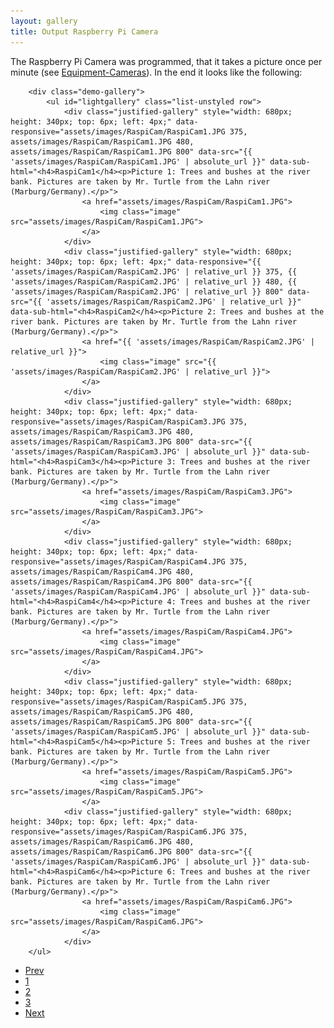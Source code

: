 ```yaml
---
layout: gallery
title: Output Raspberry Pi Camera
---
```



 <head>
       <style type="text/css">
            .demo-gallery > ul .justified-gallery {
              display: block;
              overflow: hidden;
              position: left;
              float: left;
              margin: 1em 0.5em 1em 1em;
              padding-right: 3em;
              border: solid 1px rgba(210, 215, 217, 0.75);
			  border-top: 0;
			  border-left: 0;
              border-bottom: 0;
            }
            .demo-gallery > ul {
             margin-bottom: 0;
            }
            .demo-gallery > ul > li {
                float: left;
                margin-bottom: 15px;
                margin-right: 20px;
                width: 200px;
            }
            .demo-gallery > ul > li a {
              border: 3px solid #FFF;
              border-radius: 3px;
              display: block;
              overflow: hidden;
              position: relative;
              float: left;
            }
            .demo-gallery > ul > li a > img {
              -webkit-transition: -webkit-transform 0.15s ease 0s;
              -moz-transition: -moz-transform 0.15s ease 0s;
              -o-transition: -o-transform 0.15s ease 0s;
              transition: transform 0.15s ease 0s;
              -webkit-transform: scale3d(1, 1, 1);
              transform: scale3d(1, 1, 1);
              height: 100%;
              width: 100%;
            }
            .demo-gallery > ul > li a:hover > img {
              -webkit-transform: scale3d(1.1, 1.1, 1.1);
              transform: scale3d(1.1, 1.1, 1.1);
            }
            .demo-gallery > ul > li a:hover .demo-gallery-poster > img {
              opacity: 1;
            }
            .demo-gallery > ul > li a .demo-gallery-poster {
              background-color: rgba(0, 0, 0, 0.1);
              bottom: 0;
              left: 0;
              position: absolute;
              right: 0;
              top: 0;
              -webkit-transition: background-color 0.15s ease 0s;
              -o-transition: background-color 0.15s ease 0s;
              transition: background-color 0.15s ease 0s;
            }
            .demo-gallery > ul > li a .demo-gallery-poster > img {
              left: 50%;
              margin-left: -10px;
              margin-top: -10px;
              opacity: 0;
              position: absolute;
              top: 50%;
              -webkit-transition: opacity 0.3s ease 0s;
              -o-transition: opacity 0.3s ease 0s;
              transition: opacity 0.3s ease 0s;
            }
            .demo-gallery > ul > li a:hover .demo-gallery-poster {
              background-color: rgba(0, 0, 0, 0.5);
            }
            .demo-gallery .justified-gallery > a > img {
              -webkit-transition: -webkit-transform 0.15s ease 0s;
              -moz-transition: -moz-transform 0.15s ease 0s;
              -o-transition: -o-transform 0.15s ease 0s;
              transition: transform 0.15s ease 0s;
              -webkit-transform: scale3d(1, 1, 1);
              transform: scale3d(1, 1, 1);
              height: 100%;
              width: 100%;
            }
            .demo-gallery .justified-gallery > a:hover > img {
              -webkit-transform: scale3d(1.1, 1.1, 1.1);
              transform: scale3d(1.1, 1.1, 1.1);
            }
            .demo-gallery .justified-gallery > a:hover .demo-gallery-poster > img {
              opacity: 1;
            }
            .demo-gallery .justified-gallery > a .demo-gallery-poster {
              background-color: rgba(0, 0, 0, 0.1);
              bottom: 0;
              left: 0;
              position: absolute;
              right: 0;
              top: 0;
              -webkit-transition: background-color 0.15s ease 0s;
              -o-transition: background-color 0.15s ease 0s;
              transition: background-color 0.15s ease 0s;
            }
            .demo-gallery .justified-gallery > a .demo-gallery-poster > img {
              left: 50%;
              margin-left: -10px;
              margin-top: -10px;
              opacity: 0;
              position: absolute;
              top: 50%;
              -webkit-transition: opacity 0.3s ease 0s;
              -o-transition: opacity 0.3s ease 0s;
              transition: opacity 0.3s ease 0s;
            }
            .demo-gallery .justified-gallery > a:hover .demo-gallery-poster {
              background-color: rgba(0, 0, 0, 0.5);
            }
            .demo-gallery .video .demo-gallery-poster img {
              height: 48px;
              margin-left: -24px;
              margin-top: -24px;
              opacity: 0.8;
              width: 48px;
            }
            .demo-gallery.dark > ul > li a {
              border: 3px solid #04070a;
            }
            .home .demo-gallery {
              padding-bottom: 80px;
            }
        </style>
<!-- jQuery version must be >= 1.8.0; -->
<script src="https://cdnjs.cloudflare.com/ajax/libs/jquery/3.3.1/jquery.min.js"></script>
</head>

<section>
    
The Raspberry Pi Camera was programmed, that it takes a picture once per minute (see <a href="{{ 'cam_engl.html' | absolute_url }}">Equipment-Cameras</a>). In the end it looks like the following:
    
<!--style="width: 600px; height: 400px; top: 6px; left: 700px; opacity: 1;" -->
<!-- Container for the image gallery -->
        <div class="demo-gallery">
            <ul id="lightgallery" class="list-unstyled row">
                <div class="justified-gallery" style="width: 680px; height: 340px; top: 6px; left: 4px;" data-responsive="assets/images/RaspiCam/RaspiCam1.JPG 375, assets/images/RaspiCam/RaspiCam1.JPG 480, assets/images/RaspiCam/RaspiCam1.JPG 800" data-src="{{ 'assets/images/RaspiCam/RaspiCam1.JPG' | absolute_url }}" data-sub-html="<h4>RaspiCam1</h4><p>Picture 1: Trees and bushes at the river bank. Pictures are taken by Mr. Turtle from the Lahn river (Marburg/Germany).</p>">
                    <a href="assets/images/RaspiCam/RaspiCam1.JPG">
                        <img class="image" src="assets/images/RaspiCam/RaspiCam1.JPG">
                    </a>
                </div>
                <div class="justified-gallery" style="width: 680px; height: 340px; top: 6px; left: 4px;" data-responsive="{{ 'assets/images/RaspiCam/RaspiCam2.JPG' | relative_url }} 375, {{ 'assets/images/RaspiCam/RaspiCam2.JPG' | relative_url }} 480, {{ 'assets/images/RaspiCam/RaspiCam2.JPG' | relative_url }} 800" data-src="{{ 'assets/images/RaspiCam/RaspiCam2.JPG' | relative_url }}" data-sub-html="<h4>RaspiCam2</h4><p>Picture 2: Trees and bushes at the river bank. Pictures are taken by Mr. Turtle from the Lahn river (Marburg/Germany).</p>">
                    <a href="{{ 'assets/images/RaspiCam/RaspiCam2.JPG' | relative_url }}">
                        <img class="image" src="{{ 'assets/images/RaspiCam/RaspiCam2.JPG' | relative_url }}">
                    </a>
                </div>
                <div class="justified-gallery" style="width: 680px; height: 340px; top: 6px; left: 4px;" data-responsive="assets/images/RaspiCam/RaspiCam3.JPG 375, assets/images/RaspiCam/RaspiCam3.JPG 480, assets/images/RaspiCam/RaspiCam3.JPG 800" data-src="{{ 'assets/images/RaspiCam/RaspiCam3.JPG' | absolute_url }}" data-sub-html="<h4>RaspiCam3</h4><p>Picture 3: Trees and bushes at the river bank. Pictures are taken by Mr. Turtle from the Lahn river (Marburg/Germany).</p>">
                    <a href="assets/images/RaspiCam/RaspiCam3.JPG">
                        <img class="image" src="assets/images/RaspiCam/RaspiCam3.JPG">
                    </a>
                </div>
                <div class="justified-gallery" style="width: 680px; height: 340px; top: 6px; left: 4px;" data-responsive="assets/images/RaspiCam/RaspiCam4.JPG 375, assets/images/RaspiCam/RaspiCam4.JPG 480, assets/images/RaspiCam/RaspiCam4.JPG 800" data-src="{{ 'assets/images/RaspiCam/RaspiCam4.JPG' | absolute_url }}" data-sub-html="<h4>RaspiCam4</h4><p>Picture 4: Trees and bushes at the river bank. Pictures are taken by Mr. Turtle from the Lahn river (Marburg/Germany).</p>">
                    <a href="assets/images/RaspiCam/RaspiCam4.JPG">
                        <img class="image" src="assets/images/RaspiCam/RaspiCam4.JPG">
                    </a>
                </div>
                <div class="justified-gallery" style="width: 680px; height: 340px; top: 6px; left: 4px;" data-responsive="assets/images/RaspiCam/RaspiCam5.JPG 375, assets/images/RaspiCam/RaspiCam5.JPG 480, assets/images/RaspiCam/RaspiCam5.JPG 800" data-src="{{ 'assets/images/RaspiCam/RaspiCam5.JPG' | absolute_url }}" data-sub-html="<h4>RaspiCam5</h4><p>Picture 5: Trees and bushes at the river bank. Pictures are taken by Mr. Turtle from the Lahn river (Marburg/Germany).</p>">
                    <a href="assets/images/RaspiCam/RaspiCam5.JPG">
                        <img class="image" src="assets/images/RaspiCam/RaspiCam5.JPG">
                    </a>
                <div class="justified-gallery" style="width: 680px; height: 340px; top: 6px; left: 4px;" data-responsive="assets/images/RaspiCam/RaspiCam6.JPG 375, assets/images/RaspiCam/RaspiCam6.JPG 480, assets/images/RaspiCam/RaspiCam6.JPG 800" data-src="{{ 'assets/images/RaspiCam/RaspiCam6.JPG' | absolute_url }}" data-sub-html="<h4>RaspiCam6</h4><p>Picture 6: Trees and bushes at the river bank. Pictures are taken by Mr. Turtle from the Lahn river (Marburg/Germany).</p>">
                    <a href="assets/images/RaspiCam/RaspiCam6.JPG">
                        <img class="image" src="assets/images/RaspiCam/RaspiCam6.JPG">
                    </a>
                </div>              
        </ul>
</div>
    
    
<ul class="pagination">
        <li><a href="{{ 'Lidar_results.html' | absolute_url }}" class="button">Prev</a></li>
        <li><a href="{{ 'Sonar_results.html' | absolute_url }}" class="page">1</a></li>
        <li><a href="{{ 'Lidar_results.html' | absolute_url }}" class="page">2</a></li>
        <li><a href="{{ 'Cameras_results.html' | absolute_url }}" class="page active">3</a></li>
        <li><a href="{{ 'Sonar_results.html' | absolute_url }}" class="button">Next</a></li>
</ul>

<script type="text/javascript">
$(document).ready(function(){
    $('#lightgallery').lightGallery();
});
</script>
<script src="https://cdnjs.cloudflare.com/ajax/libs/jquery-mousewheel/3.1.13/jquery.mousewheel.min.js"></script>

<script src="https://cdnjs.cloudflare.com/ajax/libs/lightgallery/1.6.11/js/lightgallery-all.min.js"></script>
<script src="https://cdnjs.cloudflare.com/ajax/libs/picturefill/3.0.3/picturefill.min.js"></script>

<!-- lightgallery plugins -->
<script src="https://cdnjs.cloudflare.com/ajax/libs/lg-thumbnail/1.1.0/lg-thumbnail.min.js"></script>
<script src="https://cdnjs.cloudflare.com/ajax/libs/lg-fullscreen/1.0.1/lg-fullscreen.min.js"></script>
<script src="{{ 'assets/js/skel.min.js' | absolute_url }}"></script>
<script src="{{ 'assets/js/util.js' | absolute_url }}"></script>
<!--[if lte IE 8]><script src="{{ 'assets/js/ie/respond.min.js' | absolute_url }}"></script><![endif]-->
<script src="{{ 'assets/js/main.js' | absolute_url }}"></script> 

<section>
